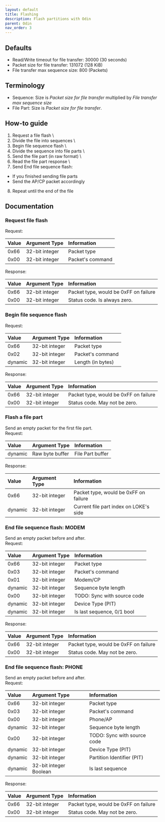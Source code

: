 ```yaml
---
layout: default
title: Flashing
description: Flash partitions with Odin
parent: Odin
nav_order: 3
---
```


## Defaults
* Read/Write timeout for file transfer: 30000 (30 seconds)
* Packet size for file transfer: 131072 (128 KiB)
* File transfer max sequence size: 800 (Packets)

## Terminology
* Sequence: Size is *Packet size for file transfer* multiplied by *File transfer max sequence size*
* File Part: Size is *Packet size for file transfer*.

## How-to guide
1) Request a file flash \
2) Divide the file into sequences \
3) Begin file sequence flash \
4) Divide the sequence into file parts \
5) Send the file part (in raw format) \
6) Read the file part response \
7) Send End file sequence flash:
* If you finished sending file parts
* Send the AP/CP packet accordingly

8) Repeat until the end of the file

## Documentation
### Request file flash
Request:

| Value        | Argument Type     | Information        |
|:-------------|:------------------|:-------------------|
| 0x66         | 32-bit integer    | Packet type        |
| 0x00         | 32-bit integer    | Packet's command   |

Response:

| Value        | Argument Type     | Information                                 |
|:-------------|:------------------|:--------------------------------------------|
| 0x66         | 32-bit integer    | Packet type, would be 0xFF on failure       |
| 0x00         | 32-bit integer    | Status code. Is always zero.                |
### Begin file sequence flash
Request:

| Value        | Argument Type     | Information        |
|:-------------|:------------------|:-------------------|
| 0x66         | 32-bit integer    | Packet type        |
| 0x02         | 32-bit integer    | Packet's command   |
| dynamic      | 32-bit integer    | Length (in bytes)  |

Response:

| Value        | Argument Type     | Information                                 |
|:-------------|:------------------|:--------------------------------------------|
| 0x66         | 32-bit integer    | Packet type, would be 0xFF on failure       |
| 0x00         | 32-bit integer    | Status code. May not be zero.               |
### Flash a file part
Send an empty packet for the first file part. \
Request:

| Value        | Argument Type     | Information        |
|:-------------|:------------------|:-------------------|
| dynamic      | Raw byte buffer   | File Part buffer   |

Response:

| Value        | Argument Type     | Information                                 |
|:-------------|:------------------|:--------------------------------------------|
| 0x66         | 32-bit integer    | Packet type, would be 0xFF on failure       |
| dynamic      | 32-bit integer    | Current file part index on LOKE's side      |
### End file sequence flash: MODEM
Send an empty packet before and after. \
Request:

| Value        | Argument Type     | Information                 |
|:-------------|:------------------|:----------------------------|
| 0x66         | 32-bit integer    | Packet type                 |
| 0x03         | 32-bit integer    | Packet's command            |
| 0x01         | 32-bit integer    | Modem/CP                    |
| dynamic      | 32-bit integer    | Sequence byte length        |
| 0x00         | 32-bit integer    | TODO: Sync with source code |
| dynamic      | 32-bit integer    | Device Type (PIT)           |
| dynamic      | 32-bit integer    | Is last sequence, 0/1 bool  |

Response:

| Value        | Argument Type     | Information                                 |
|:-------------|:------------------|:--------------------------------------------|
| 0x66         | 32-bit integer    | Packet type, would be 0xFF on failure       |
| 0x00         | 32-bit integer    | Status code. May not be zero.               |
### End file sequence flash: PHONE
Send an empty packet before and after. \
Request:

| Value        | Argument Type             | Information                 |
|:-------------|:--------------------------|:----------------------------|
| 0x66         | 32-bit integer            | Packet type                 |
| 0x03         | 32-bit integer            | Packet's command            |
| 0x00         | 32-bit integer            | Phone/AP                    |
| dynamic      | 32-bit integer            | Sequence byte length        |
| 0x00         | 32-bit integer            | TODO: Sync with source code |
| dynamic      | 32-bit integer            | Device Type (PIT)           |
| dynamic      | 32-bit integer            | Partition Identifier (PIT)  |
| dynamic      | 32-bit integer Boolean    | Is last sequence            |

Response:

| Value        | Argument Type     | Information                                 |
|:-------------|:------------------|:--------------------------------------------|
| 0x66         | 32-bit integer    | Packet type, would be 0xFF on failure       |
| 0x00         | 32-bit integer    | Status code. May not be zero.               |
